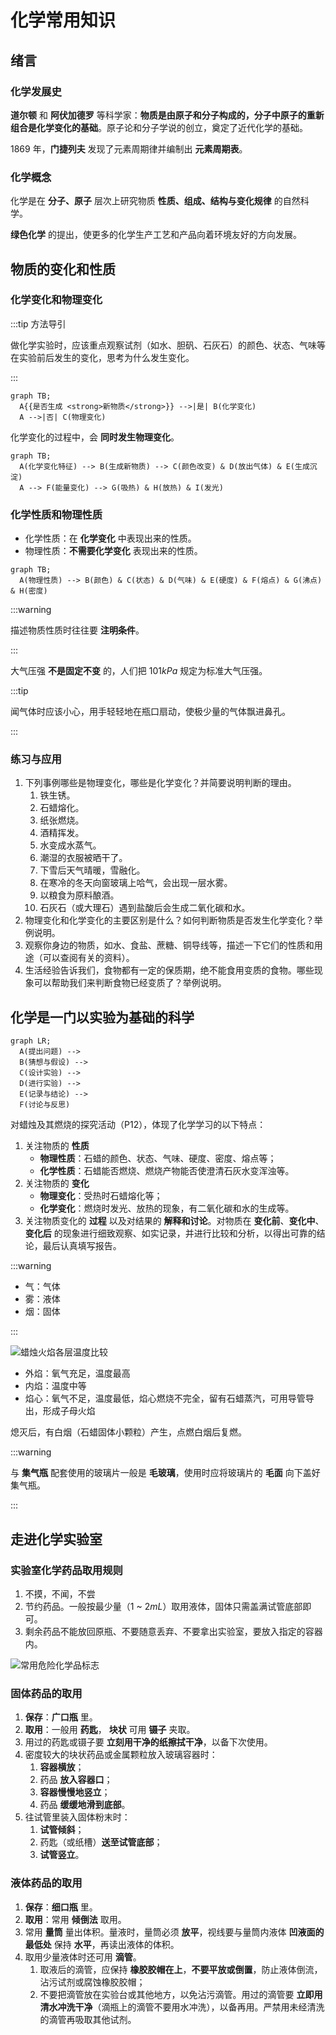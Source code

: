 # 化学常用知识

## 绪言

### 化学发展史

**道尔顿** 和 **阿伏加德罗** 等科学家：**物质是由原子和分子构成的，分子中原子的重新组合是化学变化的基础**。原子论和分子学说的创立，奠定了近代化学的基础。

1869 年，**门捷列夫** 发现了元素周期律并编制出 **元素周期表**。

### 化学概念

化学是在 **分子、原子** 层次上研究物质 **性质、组成、结构与变化规律** 的自然科学。

**绿色化学** 的提出，使更多的化学生产工艺和产品向着环境友好的方向发展。

## 物质的变化和性质

### 化学变化和物理变化

:::tip 方法导引

做化学实验时，应该重点观察试剂（如水、胆矾、石灰石）的颜色、状态、气味等在实验前后发生的变化，思考为什么发生变化。

:::

```mermaid
graph TB;
  A{{是否生成 <strong>新物质</strong>}} -->|是| B(化学变化)
  A -->|否| C(物理变化)
```

化学变化的过程中，会 **同时发生物理变化**。

```mermaid
graph TB;
  A(化学变化特征) --> B(生成新物质) --> C(颜色改变) & D(放出气体) & E(生成沉淀)
  A --> F(能量变化) --> G(吸热) & H(放热) & I(发光)
```

### 化学性质和物理性质

- 化学性质：在 **化学变化** 中表现出来的性质。
- 物理性质：**不需要化学变化** 表现出来的性质。

```mermaid
graph TB;
  A(物理性质) --> B(颜色) & C(状态) & D(气味) & E(硬度) & F(熔点) & G(沸点) & H(密度)
```

:::warning

描述物质性质时往往要 **注明条件**。

:::

大气压强 **不是固定不变** 的，人们把 $101 kPa$ 规定为标准大气压强。

:::tip

闻气体时应该小心，用手轻轻地在瓶口扇动，使极少量的气体飘进鼻孔。

:::

### 练习与应用

1. 下列事例哪些是物理变化，哪些是化学变化？并简要说明判断的理由。
   1. 铁生锈。
   2. 石蜡熔化。
   3. 纸张燃烧。
   4. 酒精挥发。
   5. 水变成水蒸气。
   6. 潮湿的衣服被晒干了。
   7. 下雪后天气晴暖，雪融化。
   8. 在寒冷的冬天向窗玻璃上哈气，会出现一层水雾。
   9. 以粮食为原料酿酒。
   10. 石灰石（或大理石）遇到盐酸后会生成二氧化碳和水。
2. 物理变化和化学变化的主要区别是什么？如何判断物质是否发生化学变化？举例说明。
3. 观察你身边的物质，如水、食盐、蔗糖、铜导线等，描述一下它们的性质和用途（可以查阅有关的资料）。
4. 生活经验告诉我们，食物都有一定的保质期，绝不能食用变质的食物。哪些现象可以帮助我们来判断食物已经变质了？举例说明。

## 化学是一门以实验为基础的科学

```mermaid
graph LR;
  A(提出问题) -->
  B(猜想与假设) -->
  C(设计实验) -->
  D(进行实验) -->
  E(记录与结论) -->
  F(讨论与反思)
```

对蜡烛及其燃烧的探究活动（P12），体现了化学学习的以下特点：

1. 关注物质的 **性质**
   - **物理性质**：石蜡的颜色、状态、气味、硬度、密度、熔点等；
   - **化学性质**：石蜡能否燃烧、燃烧产物能否使澄清石灰水变浑浊等。
2. 关注物质的 **变化**
   - **物理变化**：受热时石蜡熔化等；
   - **化学变化**：燃烧时发光、放热的现象，有二氧化碳和水的生成等。
3. 关注物质变化的 **过程** 以及对结果的 **解释和讨论**。对物质在 **变化前**、**变化中**、**变化后** 的现象进行细致观察、如实记录，并进行比较和分析，以得出可靠的结论，最后认真填写报告。

:::warning

- 气：气体
- 雾：液体
- 烟：固体

:::

![蜡烛火焰各层温度比较](蜡烛火焰各层温度比较.png)

- 外焰：氧气充足，温度最高
- 内焰：温度中等
- 焰心：氧气不足，温度最低，焰心燃烧不完全，留有石蜡蒸汽，可用导管导出，形成子母火焰

熄灭后，有白烟（石蜡固体小颗粒）产生，点燃白烟后复燃。

:::warning

与 **集气瓶** 配套使用的玻璃片一般是 **毛玻璃**，使用时应将玻璃片的 **毛面** 向下盖好集气瓶。

:::

## 走进化学实验室

### 实验室化学药品取用规则

1. 不摸，不闻，不尝
2. 节约药品。一般按最少量（$1$ ~ $2 mL$）取用液体，固体只需盖满试管底部即可。
3. 剩余药品不能放回原瓶、不要随意丢弃、不要拿出实验室，要放入指定的容器内。

![常用危险化学品标志](常用危险化学品标志.png)

### 固体药品的取用

1. **保存**：**广口瓶** 里。
2. **取用**：一般用 **药匙**， **块状** 可用 **镊子** 夹取。
3. 用过的药匙或镊子要 **立刻用干净的纸擦拭干净**，以备下次使用。
4. 密度较大的块状药品或金属颗粒放入玻璃容器时：
   1. **容器横放**；
   2. 药品 **放入容器口**；
   3. **容器慢慢地竖立**；
   4. 药品 **缓缓地滑到底部**。
5. 往试管里装入固体粉末时：
   1. **试管倾斜**；
   2. 药匙（或纸槽）**送至试管底部**；
   3. **试管竖立**。

### 液体药品的取用

1. **保存**：**细口瓶** 里。
2. **取用**：常用 **倾倒法** 取用。
3. 常用 **量筒** 量出体积。量液时，量筒必须 **放平**，视线要与量筒内液体 **凹液面的最低处** 保持 **水平**，再读出液体的体积。
4. 取用少量液体时还可用 **滴管**。
   1. 取液后的滴管，应保持 **橡胶胶帽在上**，**不要平放或倒置**，防止液体倒流，沾污试剂或腐蚀橡胶胶帽；
   2. 不要把滴管放在实验台或其他地方，以免沾污滴管。用过的滴管要 **立即用清水冲洗干净**（滴瓶上的滴管不要用水冲洗），以备再用。严禁用未经清洗的滴管再吸取其他试剂。
